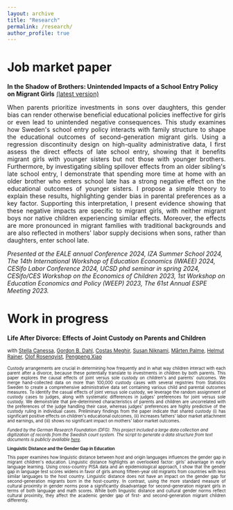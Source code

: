 ```yaml
---
layout: archive
title: "Research"
permalink: /research/
author_profile: true
---
```


# Job market paper

**In the Shadow of Brothers: Unintended Impacts of a School Entry Policy on Migrant Girls** [(latest version)](https://drive.google.com/file/d/1VlyNQKRnW4lR3zznOtuTZhGrMk6AjBb1/view?usp=drive_link)

<div style="text-align: justify; text-justify: inter-word;">
When parents prioritize investments in sons over daughters, this gender bias can render otherwise beneficial educational policies ineffective for girls or even lead to unintended negative consequences. This study examines how Sweden's school entry policy interacts with family structure to shape the educational outcomes of second-generation migrant girls. Using a regression discontinuity design on high-quality administrative data, I first assess the direct effects of late school entry, showing that it benefits migrant girls with younger sisters but not those with younger brothers. Furthermore, by investigating sibling spillover effects from an older sibling's late school entry, I demonstrate that spending more time at home with an older brother who enters school late has a strong negative effect on the educational outcomes of younger sisters. I propose a simple theory to explain these results, highlighting gender bias in parental preferences as a key factor. Supporting this interpretation, I present evidence showing that these negative impacts are specific to migrant girls, with neither migrant boys nor native children experiencing similar effects. Moreover, the effects are more pronounced in migrant families with traditional backgrounds and are also reflected in mothers' labor supply decisions when sons, rather than daughters, enter school late.
</div>


*Presented at the EALE annual Conference 2024, IZA Summer School 2024, The 14th International Workshop of Education Economics (IWAEE) 2024, CESifo Labor Conference 2024, UCSD phd seminar in spring 2024, CESifo/CES Workshop on the Economics of Children 2023, 1st Workshop on Education Economics and Policy (WEEP) 2023, The 61st Annual ESPE Meeting 2023.*  

# Work in progress

**Life After Divorce: Effects of Joint Custody on Parents and Children**

<small> with [Stella Canessa](https://www.ifo.de/en/canessa-s), [Gordon B. Dahl](https://econweb.ucsd.edu/~gdahl/), [Costas Meghir](https://sites.google.com/yale.edu/costasmeghir/home), [Susan Niknami](https://sites.google.com/view/niknamisusan), [Mårten Palme](https://www.su.se/english/profiles/palme-1.181789), [Helmut Rainer](https://sites.google.com/ifo.de/hrainer/home), [Olof Rosenqvist](https://www.ifau.se/en/About-IFAU/Personnel/Researchers-Research-Officers/Olof-Rosenqvist/), [Pengpeng Xiao](https://www.pengpengxiao.com/) <small>

<div style="text-align: justify; text-justify: inter-word;">
Custody arrangements are crucial in determining how frequently and in what way children interact with each parent after a divorce, because these potentially translate to investments in children by both parents. This paper explores the causal effects of joint versus sole custody on children's and parents' outcomes. We merge hand-collected data on more than 100,000 custody cases with several registries from Statistics Sweden to create a comprehensive administrative data set containing various child and parental outcomes measures. To identify the casual effects of joint versus sole custody, we leverage the random assignment of custody cases to judges, along with systematic differences in judges' preferences for joint versus sole custody. We demonstrate that pre-determined characteristics of parents and children are uncorrelated with the preferences of the judge handling their case, whereas judges' preferences are highly predictive of the custody ruling in individual cases. Preliminary findings from the paper indicate that shared custody (i) has significant positive effects on children's educational outcomes, (ii) increases fathers' labor market attachment and earnings, and (iii) shows no significant impact on mothers' labor market outcomes.
</div>
  
*Funded by the German Research Foundation (DFG). This project included a large data collection and digitization of records from the Swedish court system. The script to generate a data structure from text documents is publicly available [here](https://github.com/scanessa/custodyproject).*

 **Linguistic Distance and the Gender Gap in Education**

<div style="text-align: justify; text-justify: inter-word;">
This paper examines how linguistic distance between host and origin languages influences the gender gap in migrant children's education. Linguistic distance highlights an overlooked factor: girls’ advantage in early language learning. Using cross-country PISA data and an epidemiological approach, I show that the gender gap in language test scores widens in favor of girls among fifteen-year old migrants from countries with less similar languages to the host country. Linguistic distance does not have an impact on the gender gap for second-generation migrants born in the host-country. In contrast, using the more standard measure of cultural proximity in gender norms pose a significantly disadvantage for second-generation migrant girls in terms of both language and math scores. While both linguistic distance and cultural gender norms reflect cultural proximity, they affect the academic gender gap of first- and second-generation migrant children differently.
</div>
